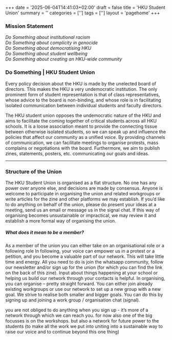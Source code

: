 +++
date = '2025-06-04T14:41:03+02:00'
draft = false
title = 'HKU Student Union'
summary = ''
categories = ['']
tags = ['']
layout = 'pagehome'
+++

### Mission Statement

_Do Something about institutional racism  
Do Something about complicity in genocide  
Do Something about democratising HKU  
Do Something about student wellbeing  
Do Something about creating an HKU-wide community_

### Do Something | HKU Student Union

Every policy decision about the HKU is made by the unelected board of directors. This makes the HKU a very undemocratic institution. The only prominent form of student representation is that of class representatives, whose advice to the board is non-binding, and whose role is in facilitating isolated communication between individual students and faculty directors.

The HKU student union opposes the undemocratic nature of the HKU and aims to facilitate the coming together of critical students across all HKU schools. It is a loose association meant to provide the connecting tissue between otherwise isolated students, so we can speak up and influence the policies that affect our community as a unified voice. By providing channels of communication, we can facilitate meetings to organise protests, mass complains or negotiations with the board. Furthermore, we aim to publish zines, statements, posters, etc. communicating our goals and ideas.

---

### Structure of the Union

The HKU Student Union is organised as a flat structure. No one has any power over anyone else, and decisions are made by consensus. Anyone is welcome to participate in organising the union and related workgroups or write articles for the zine and other platforms we may establish. If you’d like to do anything on behalf of the union, please do present your ideas at a meeting, send us an email or message us in the signal chat. If this way of organising becomes unsustainable or impractical, we may review it and establish a more formal way of organising the union.

##### What does it mean to be a member?

As a member of the union you can either take on an organisational role or a following role In following, your voice can empower us in a protest or a petition, and you become a valuable part of our network. This will take little time and energy. All you need to do is join the whatsapp community, follow our newsletter and/or sign up for the union (for which you can find the link on the back of this zine). Input about things happening at your school or helping us build our network through your contacts is helpful.
In organising, you can organise – pretty straight forward. You can either join already existing workgroups or use our network to set up a new group with a new goal. We strive to realise both smaller and bigger goals. You can do this by signing up and joining a work group / organisation chat (signal).

you are not obliged to do anything when you sign up - it’s more of a network through which we can reach you. for now also one of the big focusses is on the workshops. but also a network for future power to the students (to make all the work we put into uniting into a sustainable way to raise our voice and to continue beyond this one thing)
